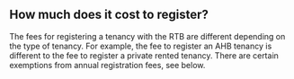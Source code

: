 ##  How much does it cost to register?

The fees for registering a tenancy with the RTB are different depending on the
type of tenancy. For example, the fee to register an AHB tenancy is different
to the fee to register a private rented tenancy. There are certain exemptions
from annual registration fees, see below.
